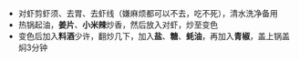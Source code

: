 
- 对虾剪虾须、去胃、去虾线（嫌麻烦都可以不去，吃不死），清水洗净备用
- 热锅起油，**姜片**、**小米辣**炒香，然后放入对虾，炒至变色
- 变色后加入**料酒**少许，翻炒几下，加入**盐**、**糖**、**蚝油**，再加入**青椒**，盖上锅盖焖3分钟